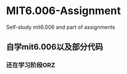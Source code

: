 # MIT6.006-Assignment
Self-study mit6.006 and part of assignments
## 自学mit6.006以及部分代码
### 还在学习阶段ORZ
